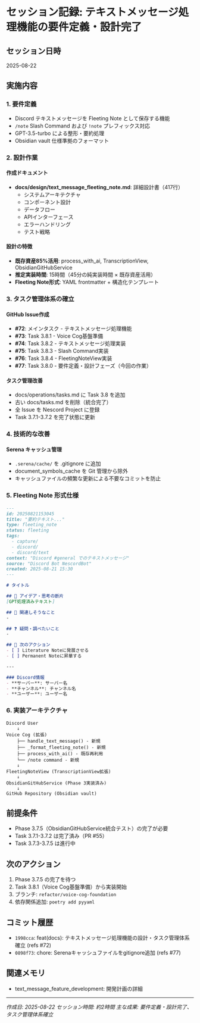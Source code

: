 # セッション記録: テキストメッセージ処理機能の要件定義・設計完了

## セッション日時
2025-08-22

## 実施内容

### 1. 要件定義
- Discord テキストメッセージを Fleeting Note として保存する機能
- `/note` Slash Command および `!note` プレフィックス対応
- GPT-3.5-turbo による整形・要約処理
- Obsidian vault 仕様準拠のフォーマット

### 2. 設計作業
#### 作成ドキュメント
- **docs/design/text_message_fleeting_note.md**: 詳細設計書（417行）
  - システムアーキテクチャ
  - コンポーネント設計
  - データフロー
  - APIインターフェース
  - エラーハンドリング
  - テスト戦略

#### 設計の特徴
- **既存資産85%活用**: process_with_ai, TranscriptionView, ObsidianGitHubService
- **推定実装時間**: 15時間（45分の純実装時間 × 既存資産活用）
- **Fleeting Note形式**: YAML frontmatter + 構造化テンプレート

### 3. タスク管理体系の確立

#### GitHub Issue作成
- **#72**: メインタスク - テキストメッセージ処理機能
- **#73**: Task 3.8.1 - Voice Cog基盤準備
- **#74**: Task 3.8.2 - テキストメッセージ処理実装
- **#75**: Task 3.8.3 - Slash Command実装
- **#76**: Task 3.8.4 - FleetingNoteView実装
- **#77**: Task 3.8.0 - 要件定義・設計フェーズ（今回の作業）

#### タスク管理改善
- docs/operations/tasks.md に Task 3.8 を追加
- 古い docs/tasks.md を削除（統合完了）
- 全 Issue を Nescord Project に登録
- Task 3.7.1-3.7.2 を完了状態に更新

### 4. 技術的な改善

#### Serena キャッシュ管理
- `.serena/cache/` を .gitignore に追加
- document_symbols_cache を Git 管理から除外
- キャッシュファイルの頻繁な更新による不要なコミットを防止

### 5. Fleeting Note 形式仕様

```markdown
---
id: 20250821153045
title: "要約テキスト..."
type: fleeting_note
status: fleeting
tags:
  - capture/
  - discord/
  - discord/text
context: "Discord #general でのテキストメッセージ"
source: "Discord Bot NescordBot"
created: 2025-08-21 15:30
---

# タイトル

## 💭 アイデア・思考の断片
[GPT処理済みテキスト]

## 🔗 関連しそうなこと
-

## ❓ 疑問・調べたいこと
-

## 📝 次のアクション
- [ ] Literature Noteに発展させる
- [ ] Permanent Noteに昇華する

---

### Discord情報
- **サーバー**: サーバー名
- **チャンネル**: チャンネル名
- **ユーザー**: ユーザー名
```

### 6. 実装アーキテクチャ

```
Discord User
    ↓
Voice Cog (拡張)
    ├── handle_text_message() - 新規
    ├── _format_fleeting_note() - 新規
    ├── process_with_ai() - 既存再利用
    └── /note command - 新規
    ↓
FleetingNoteView (TranscriptionView拡張)
    ↓
ObsidianGitHubService (Phase 3実装済み)
    ↓
GitHub Repository (Obsidian vault)
```

## 前提条件
- Phase 3.7.5（ObsidianGitHubService統合テスト）の完了が必要
- Task 3.7.1-3.7.2 は完了済み（PR #55）
- Task 3.7.3-3.7.5 は進行中

## 次のアクション
1. Phase 3.7.5 の完了を待つ
2. Task 3.8.1（Voice Cog基盤準備）から実装開始
3. ブランチ: `refactor/voice-cog-foundation`
4. 依存関係追加: `poetry add pyyaml`

## コミット履歴
- `1998cca`: feat(docs): テキストメッセージ処理機能の設計・タスク管理体系確立 (refs #72)
- `0898f73`: chore: Serenaキャッシュファイルをgitignore追加 (refs #77)

## 関連メモリ
- text_message_feature_development: 開発計画の詳細

---
*作成日: 2025-08-22*
*セッション時間: 約2時間*
*主な成果: 要件定義・設計完了、タスク管理体系確立*
